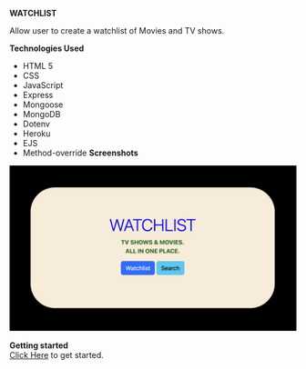 **WATCHLIST**

Allow user to create a watchlist of Movies and TV shows.

**Technologies Used**
* HTML 5
* CSS
* JavaScript
* Express
* Mongoose
* MongoDB
* Dotenv
* Heroku
* EJS
* Method-override
**Screenshots**  

![Application Image](./public/assets/readmepic.png) 

**Getting started**  
[Click Here](https://tvshowlookup.herokuapp.com/) to get started.
